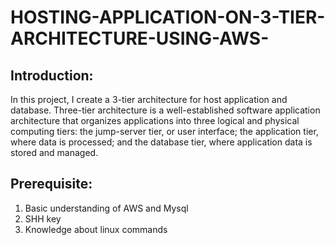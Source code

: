 # HOSTING-APPLICATION-ON-3-TIER-ARCHITECTURE-USING-AWS-
## Introduction:

In this project, I create a 3-tier architecture for host application and database.  Three-tier architecture is a well-established software application architecture that organizes applications into three logical and physical computing tiers: the jump-server tier, or user interface; the application tier, where data is processed; and the database tier, where application data is stored and managed.
## Prerequisite:
1. Basic understanding of AWS and Mysql 
2. SHH key
3. Knowledge about linux commands

